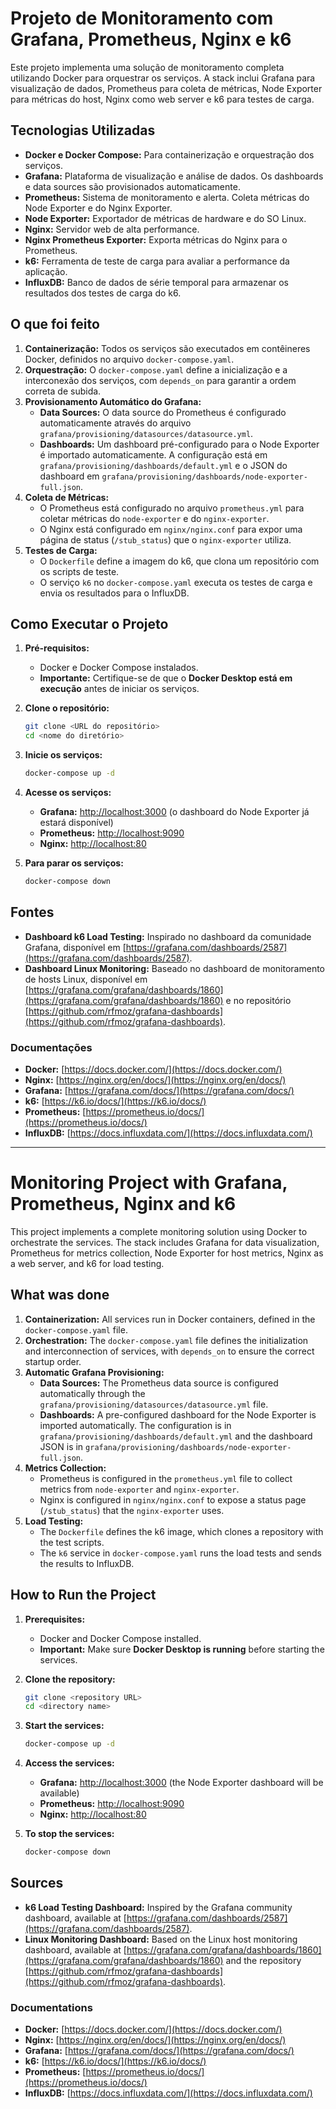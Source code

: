 # Projeto de Monitoramento com Grafana, Prometheus, Nginx e k6

Este projeto implementa uma solução de monitoramento completa utilizando Docker para orquestrar os serviços. A stack inclui Grafana para visualização de dados, Prometheus para coleta de métricas, Node Exporter para métricas do host, Nginx como web server e k6 para testes de carga.

## Tecnologias Utilizadas

- **Docker e Docker Compose:** Para containerização e orquestração dos serviços.
- **Grafana:** Plataforma de visualização e análise de dados. Os dashboards e data sources são provisionados automaticamente.
- **Prometheus:** Sistema de monitoramento e alerta. Coleta métricas do Node Exporter e do Nginx Exporter.
- **Node Exporter:** Exportador de métricas de hardware e do SO Linux.
- **Nginx:** Servidor web de alta performance.
- **Nginx Prometheus Exporter:** Exporta métricas do Nginx para o Prometheus.
- **k6:** Ferramenta de teste de carga para avaliar a performance da aplicação.
- **InfluxDB:** Banco de dados de série temporal para armazenar os resultados dos testes de carga do k6.

## O que foi feito

1.  **Containerização:** Todos os serviços são executados em contêineres Docker, definidos no arquivo `docker-compose.yaml`.
2.  **Orquestração:** O `docker-compose.yaml` define a inicialização e a interconexão dos serviços, com `depends_on` para garantir a ordem correta de subida.
3.  **Provisionamento Automático do Grafana:**
    - **Data Sources:** O data source do Prometheus é configurado automaticamente através do arquivo `grafana/provisioning/datasources/datasource.yml`.
    - **Dashboards:** Um dashboard pré-configurado para o Node Exporter é importado automaticamente. A configuração está em `grafana/provisioning/dashboards/default.yml` e o JSON do dashboard em `grafana/provisioning/dashboards/node-exporter-full.json`.
4.  **Coleta de Métricas:**
    - O Prometheus está configurado no arquivo `prometheus.yml` para coletar métricas do `node-exporter` e do `nginx-exporter`.
    - O Nginx está configurado em `nginx/nginx.conf` para expor uma página de status (`/stub_status`) que o `nginx-exporter` utiliza.
5.  **Testes de Carga:**
    - O `Dockerfile` define a imagem do k6, que clona um repositório com os scripts de teste.
    - O serviço `k6` no `docker-compose.yaml` executa os testes de carga e envia os resultados para o InfluxDB.

## Como Executar o Projeto

1.  **Pré-requisitos:**
    - Docker e Docker Compose instalados.
    - **Importante:** Certifique-se de que o **Docker Desktop está em execução** antes de iniciar os serviços.

2.  **Clone o repositório:**
    ```bash
    git clone <URL do repositório>
    cd <nome do diretório>
    ```

3.  **Inicie os serviços:**
    ```bash
    docker-compose up -d
    ```

4.  **Acesse os serviços:**
    - **Grafana:** [http://localhost:3000](http://localhost:3000) (o dashboard do Node Exporter já estará disponível)
    - **Prometheus:** [http://localhost:9090](http://localhost:9090)
    - **Nginx:** [http://localhost:80](http://localhost:80)

5.  **Para parar os serviços:**
    ```bash
    docker-compose down
    ```

## Fontes

- **Dashboard k6 Load Testing:** Inspirado no dashboard da comunidade Grafana, disponível em [https://grafana.com/dashboards/2587](https://grafana.com/dashboards/2587).
- **Dashboard Linux Monitoring:** Baseado no dashboard de monitoramento de hosts Linux, disponível em [https://grafana.com/grafana/dashboards/1860](https://grafana.com/grafana/dashboards/1860) e no repositório [https://github.com/rfmoz/grafana-dashboards](https://github.com/rfmoz/grafana-dashboards).

### Documentações

- **Docker:** [https://docs.docker.com/](https://docs.docker.com/)
- **Nginx:** [https://nginx.org/en/docs/](https://nginx.org/en/docs/)
- **Grafana:** [https://grafana.com/docs/](https://grafana.com/docs/)
- **k6:** [https://k6.io/docs/](https://k6.io/docs/)
- **Prometheus:** [https://prometheus.io/docs/](https://prometheus.io/docs/)
- **InfluxDB:** [https://docs.influxdata.com/](https://docs.influxdata.com/)

---

# Monitoring Project with Grafana, Prometheus, Nginx and k6

This project implements a complete monitoring solution using Docker to orchestrate the services. The stack includes Grafana for data visualization, Prometheus for metrics collection, Node Exporter for host metrics, Nginx as a web server, and k6 for load testing.

## What was done

1.  **Containerization:** All services run in Docker containers, defined in the `docker-compose.yaml` file.
2.  **Orchestration:** The `docker-compose.yaml` file defines the initialization and interconnection of services, with `depends_on` to ensure the correct startup order.
3.  **Automatic Grafana Provisioning:**
    - **Data Sources:** The Prometheus data source is configured automatically through the `grafana/provisioning/datasources/datasource.yml` file.
    - **Dashboards:** A pre-configured dashboard for the Node Exporter is imported automatically. The configuration is in `grafana/provisioning/dashboards/default.yml` and the dashboard JSON is in `grafana/provisioning/dashboards/node-exporter-full.json`.
4.  **Metrics Collection:**
    - Prometheus is configured in the `prometheus.yml` file to collect metrics from `node-exporter` and `nginx-exporter`.
    - Nginx is configured in `nginx/nginx.conf` to expose a status page (`/stub_status`) that the `nginx-exporter` uses.
5.  **Load Testing:**
    - The `Dockerfile` defines the k6 image, which clones a repository with the test scripts.
    - The `k6` service in `docker-compose.yaml` runs the load tests and sends the results to InfluxDB.

## How to Run the Project

1.  **Prerequisites:**
    - Docker and Docker Compose installed.
    - **Important:** Make sure **Docker Desktop is running** before starting the services.

2.  **Clone the repository:**
    ```bash
    git clone <repository URL>
    cd <directory name>
    ```

3.  **Start the services:**
    ```bash
    docker-compose up -d
    ```

4.  **Access the services:**
    - **Grafana:** [http://localhost:3000](http://localhost:3000) (the Node Exporter dashboard will be available)
    - **Prometheus:** [http://localhost:9090](http://localhost:9090)
    - **Nginx:** [http://localhost:80](http://localhost:80)

5.  **To stop the services:**
    ```bash
    docker-compose down
    ```

## Sources

- **k6 Load Testing Dashboard:** Inspired by the Grafana community dashboard, available at [https://grafana.com/dashboards/2587](https://grafana.com/dashboards/2587).
- **Linux Monitoring Dashboard:** Based on the Linux host monitoring dashboard, available at [https://grafana.com/grafana/dashboards/1860](https://grafana.com/grafana/dashboards/1860) and the repository [https://github.com/rfmoz/grafana-dashboards](https://github.com/rfmoz/grafana-dashboards).

### Documentations

- **Docker:** [https://docs.docker.com/](https://docs.docker.com/)
- **Nginx:** [https://nginx.org/en/docs/](https://nginx.org/en/docs/)
- **Grafana:** [https://grafana.com/docs/](https://grafana.com/docs/)
- **k6:** [https://k6.io/docs/](https://k6.io/docs/)
- **Prometheus:** [https://prometheus.io/docs/](https://prometheus.io/docs/)
- **InfluxDB:** [https://docs.influxdata.com/](https://docs.influxdata.com/)
